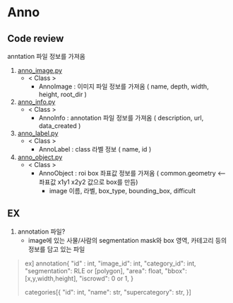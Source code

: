 # Anno
## Code review
<p> anntation 파일 정보를 가져옴 </p>

1. [anno_image.py](./anno_image.py)
	- < Class >
		 - AnnoImage : 이미지 파일 정보를 가져옴 ( name, depth, width, height, root_dir )
2. [anno_info.py](./anno_info.py)
	- < Class >
		 - AnnoInfo : annotation 파일 정보를 가져옴 ( description, url, data_created )
3. [anno_label.py](./anno_label.py)
	- < Class >
		 - AnnoLabel : class 라벨 정보 ( name, id )
4. [anno_object.py](./anno_object.py)
	- < Class >
		 - AnnoObject : roi box 좌표값 정보를 가져옴 ( common.geometry <-- 좌표값 x1y1 x2y2 값으로 box를 만듬)
		 	- image 이름, 라벨, box_type, bounding_box, difficult


## EX
1. annotation 파일?
	- image에 있는 사물/사람의 segmentation mask와 box 영역, 카테고리 등의 정보를 담고 있는 파일

> ex] annotation{
"id" : int,
"image_id": int,
"category_id": int,
"segmentation": RLE or [polygon],
"area": float,
"bbox": [x,y,width,height],
"iscrowd": 0 or 1,
} <p> categories[{
"id": int,
"name": str,
"supercategory": str,
}]

